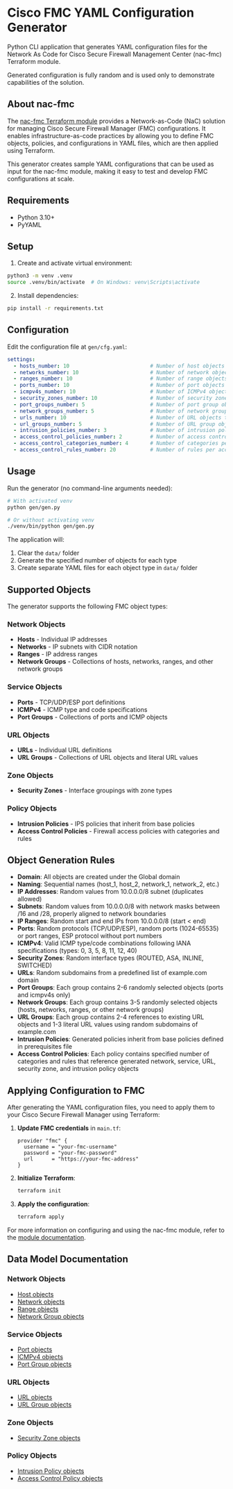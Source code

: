 # Cisco FMC YAML Configuration Generator

Python CLI application that generates YAML configuration files for the Network As Code for Cisco Secure Firewall Management Center (nac-fmc) Terraform module.

Generated configuration is fully random and is used only to demonstrate capabilities of the solution.

## About nac-fmc

The [nac-fmc Terraform module](https://registry.terraform.io/modules/netascode/nac-fmc/fmc/latest) provides a Network-as-Code (NaC) solution for managing Cisco Secure Firewall Manager (FMC) configurations. It enables infrastructure-as-code practices by allowing you to define FMC objects, policies, and configurations in YAML files, which are then applied using Terraform.

This generator creates sample YAML configurations that can be used as input for the nac-fmc module, making it easy to test and develop FMC configurations at scale.

## Requirements

- Python 3.10+
- PyYAML

## Setup

1. Create and activate virtual environment:
```bash
python3 -m venv .venv
source .venv/bin/activate  # On Windows: venv\Scripts\activate
```

2. Install dependencies:
```bash
pip install -r requirements.txt
```

## Configuration

Edit the configuration file at `gen/cfg.yaml`:

```yaml
settings:
  - hosts_number: 10                          # Number of host objects to generate
  - networks_number: 10                       # Number of network objects to generate
  - ranges_number: 10                         # Number of range objects to generate
  - ports_number: 10                          # Number of port objects to generate
  - icmpv4s_number: 10                        # Number of ICMPv4 objects to generate
  - security_zones_number: 10                 # Number of security zone objects to generate
  - port_groups_number: 5                     # Number of port group objects to generate
  - network_groups_number: 5                  # Number of network group objects to generate
  - urls_number: 10                           # Number of URL objects to generate
  - url_groups_number: 5                      # Number of URL group objects to generate
  - intrusion_policies_number: 3              # Number of intrusion policies to generate
  - access_control_policies_number: 2         # Number of access control policies to generate
  - access_control_categories_number: 4       # Number of categories per access control policy
  - access_control_rules_number: 20           # Number of rules per access control policy
```

## Usage

Run the generator (no command-line arguments needed):

```bash
# With activated venv
python gen/gen.py

# Or without activating venv
./venv/bin/python gen/gen.py
```

The application will:
1. Clear the `data/` folder
2. Generate the specified number of objects for each type
3. Create separate YAML files for each object type in `data/` folder

## Supported Objects

The generator supports the following FMC object types:

### Network Objects
- **Hosts** - Individual IP addresses
- **Networks** - IP subnets with CIDR notation
- **Ranges** - IP address ranges
- **Network Groups** - Collections of hosts, networks, ranges, and other network groups

### Service Objects
- **Ports** - TCP/UDP/ESP port definitions
- **ICMPv4** - ICMP type and code specifications
- **Port Groups** - Collections of ports and ICMP objects

### URL Objects
- **URLs** - Individual URL definitions
- **URL Groups** - Collections of URL objects and literal URL values

### Zone Objects
- **Security Zones** - Interface groupings with zone types

### Policy Objects
- **Intrusion Policies** - IPS policies that inherit from base policies
- **Access Control Policies** - Firewall access policies with categories and rules

## Object Generation Rules

- **Domain**: All objects are created under the Global domain
- **Naming**: Sequential names (host_1, host_2, network_1, network_2, etc.)
- **IP Addresses**: Random values from 10.0.0.0/8 subnet (duplicates allowed)
- **Subnets**: Random values from 10.0.0.0/8 with network masks between /16 and /28, properly aligned to network boundaries
- **IP Ranges**: Random start and end IPs from 10.0.0.0/8 (start < end)
- **Ports**: Random protocols (TCP/UDP/ESP), random ports (1024-65535) or port ranges, ESP protocol without port numbers
- **ICMPv4**: Valid ICMP type/code combinations following IANA specifications (types: 0, 3, 5, 8, 11, 12, 40)
- **Security Zones**: Random interface types (ROUTED, ASA, INLINE, SWITCHED)
- **URLs**: Random subdomains from a predefined list of example.com domain
- **Port Groups**: Each group contains 2-6 randomly selected objects (ports and icmpv4s only)
- **Network Groups**: Each group contains 3-5 randomly selected objects (hosts, networks, ranges, or other network groups)
- **URL Groups**: Each group contains 2-4 references to existing URL objects and 1-3 literal URL values using random subdomains of example.com
- **Intrusion Policies**: Generated policies inherit from base policies defined in prerequisites file
- **Access Control Policies**: Each policy contains specified number of categories and rules that reference generated network, service, URL, security zone, and intrusion policy objects

## Applying Configuration to FMC

After generating the YAML configuration files, you need to apply them to your Cisco Secure Firewall Manager using Terraform:

1. **Update FMC credentials** in `main.tf`:
   ```hcl
   provider "fmc" {
     username = "your-fmc-username"
     password = "your-fmc-password"
     url      = "https://your-fmc-address"
   }
   ```

2. **Initialize Terraform**:
   ```bash
   terraform init
   ```

3. **Apply the configuration**:
   ```bash
   terraform apply
   ```

For more information on configuring and using the nac-fmc module, refer to the [module documentation](https://registry.terraform.io/modules/netascode/nac-fmc/fmc/latest).

## Data Model Documentation

### Network Objects
- [Host objects](https://netascode.cisco.com/docs/data_models/fmc/objects/host/)
- [Network objects](https://netascode.cisco.com/docs/data_models/fmc/objects/network/)
- [Range objects](https://netascode.cisco.com/docs/data_models/fmc/objects/range/)
- [Network Group objects](https://netascode.cisco.com/docs/data_models/fmc/objects/network_group/)

### Service Objects
- [Port objects](https://netascode.cisco.com/docs/data_models/fmc/objects/port/)
- [ICMPv4 objects](https://netascode.cisco.com/docs/data_models/fmc/objects/icmpv4/)
- [Port Group objects](https://netascode.cisco.com/docs/data_models/fmc/objects/port_group/)

### URL Objects
- [URL objects](https://netascode.cisco.com/docs/data_models/fmc/objects/url/)
- [URL Group objects](https://netascode.cisco.com/docs/data_models/fmc/objects/url_group/)

### Zone Objects
- [Security Zone objects](https://netascode.cisco.com/docs/data_models/fmc/objects/security_zone/)

### Policy Objects
- [Intrusion Policy objects](https://netascode.cisco.com/docs/data_models/fmc/policies/intrusion_policy/)
- [Access Control Policy objects](https://netascode.cisco.com/docs/data_models/fmc/policies/access_policy/)